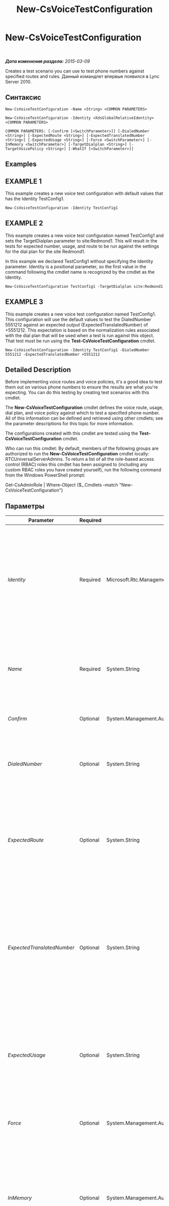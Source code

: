 ﻿---
title: New-CsVoiceTestConfiguration
TOCTitle: New-CsVoiceTestConfiguration
ms:assetid: da312c27-bc89-46c3-a6c9-c098ed4e7df7
ms:mtpsurl: https://technet.microsoft.com/ru-ru/library/Gg398961(v=OCS.15)
ms:contentKeyID: 49311363
ms.date: 05/19/2016
mtps_version: v=OCS.15
ms.translationtype: HT
---

# New-CsVoiceTestConfiguration

 

_**Дата изменения раздела:** 2015-03-09_

Creates a test scenario you can use to test phone numbers against specified routes and rules. Данный командлет впервые появился в Lync Server 2010.

## Синтаксис

    New-CsVoiceTestConfiguration -Name <String> <COMMON PARAMETERS>

    New-CsVoiceTestConfiguration -Identity <XdsGlobalRelativeIdentity> <COMMON PARAMETERS>

    COMMON PARAMETERS: [-Confirm [<SwitchParameter>]] [-DialedNumber <String>] [-ExpectedRoute <String>] [-ExpectedTranslatedNumber <String>] [-ExpectedUsage <String>] [-Force <SwitchParameter>] [-InMemory <SwitchParameter>] [-TargetDialplan <String>] [-TargetVoicePolicy <String>] [-WhatIf [<SwitchParameter>]]

## Examples

## EXAMPLE 1

This example creates a new voice test configuration with default values that has the Identity TestConfig1.

    New-CsVoiceTestConfiguration -Identity TestConfig1

## EXAMPLE 2

This example creates a new voice test configuration named TestConfig1 and sets the TargetDialplan parameter to site:Redmond1. This will result in the tests for expected number, usage, and route to be run against the settings for the dial plan for the site Redmond1.

In this example we declared TestConfig1 without specifying the Identity parameter. Identity is a positional parameter, so the first value in the command following the cmdlet name is recognized by the cmdlet as the Identity.

    New-CsVoiceTestConfiguration TestConfig1 -TargetDialplan site:Redmond1

## EXAMPLE 3

This example creates a new voice test configuration named TestConfig1. This configuration will use the default values to test the DialedNumber 5551212 against an expected output (ExpectedTranslatedNumber) of +5551212. This expectation is based on the normalization rules associated with the dial plan that will be used when a test is run against this object. That test must be run using the **Test-CsVoiceTestConfiguration** cmdlet.

    New-CsVoiceTestConfiguration -Identity TestConfig1 -DialedNumber 5551212 -ExpectedTranslatedNumber +5551212

## Detailed Description

Before implementing voice routes and voice policies, it's a good idea to test them out on various phone numbers to ensure the results are what you're expecting. You can do this testing by creating test scenarios with this cmdlet.

The **New-CsVoiceTestConfiguration** cmdlet defines the voice route, usage, dial plan, and voice policy against which to test a specified phone number. All of this information can be defined and retrieved using other cmdlets; see the parameter descriptions for this topic for more information.

The configurations created with this cmdlet are tested using the **Test-CsVoiceTestConfiguration** cmdlet.

Who can run this cmdlet: By default, members of the following groups are authorized to run the **New-CsVoiceTestConfiguration** cmdlet locally: RTCUniversalServerAdmins. To return a list of all the role-based access control (RBAC) roles this cmdlet has been assigned to (including any custom RBAC roles you have created yourself), run the following command from the Windows PowerShell prompt:

Get-CsAdminRole | Where-Object {$\_.Cmdlets –match "New-CsVoiceTestConfiguration"}

## Параметры


<table>
<colgroup>
<col style="width: 25%" />
<col style="width: 25%" />
<col style="width: 25%" />
<col style="width: 25%" />
</colgroup>
<thead>
<tr class="header">
<th>Parameter</th>
<th>Required</th>
<th>Type</th>
<th>Description</th>
</tr>
</thead>
<tbody>
<tr class="odd">
<td><p><em>Identity</em></p></td>
<td><p>Required</p></td>
<td><p>Microsoft.Rtc.Management.Xds.XdsGlobalRelativeIdentity</p></td>
<td><p>A string uniquely identifying this test scenario.</p>
<p>This string can be up to 32 characters in length and may contain any alphanumeric characters plus the backslash (\), period (.) or underscore (_).</p>
<p>The value of this parameter does not include scope because this object can be created only at the global scope. Therefore only a unique name is required.</p></td>
</tr>
<tr class="even">
<td><p><em>Name</em></p></td>
<td><p>Required</p></td>
<td><p>System.String</p></td>
<td><p>This parameter contains the same value as the Identity. If the Identity parameter is specified, you cannot include the Name parameter in your command. Likewise, if the Name parameter is specified, you cannot specify an Identity.</p></td>
</tr>
<tr class="odd">
<td><p><em>Confirm</em></p></td>
<td><p>Optional</p></td>
<td><p>System.Management.Automation.SwitchParameter</p></td>
<td><p>Запрашивает подтверждение перед выполнением команды.</p></td>
</tr>
<tr class="even">
<td><p><em>DialedNumber</em></p></td>
<td><p>Optional</p></td>
<td><p>System.String</p></td>
<td><p>The phone number you want to use to test the policies, usages, etc.</p>
<p>Must be 512 characters or fewer.</p>
<p>Default: 1234</p></td>
</tr>
<tr class="odd">
<td><p><em>ExpectedRoute</em></p></td>
<td><p>Optional</p></td>
<td><p>System.String</p></td>
<td><p>The name of the voice route expected to be used during the configuration test. If a different route is used, based on the target dial plan and voice policy, the test will fail. You can retrieve available voice routes by calling the <strong>Get-CsVoiceRoute</strong> cmdlet.</p>
<p>Must be 256 characters or fewer.</p></td>
</tr>
<tr class="even">
<td><p><em>ExpectedTranslatedNumber</em></p></td>
<td><p>Optional</p></td>
<td><p>System.String</p></td>
<td><p>The phone number in the format you expect to see it after translation. This is the value of the DialedNumber parameter after normalization. If you run the <strong>Test-CsVoiceTestConfiguration</strong> cmdlet and the DialedNumber does not result in the value in ExpectedTranslatedNumber, the test will report as Fail.</p>
<p>Must be 512 characters or fewer.</p>
<p>Default: +1234</p></td>
</tr>
<tr class="odd">
<td><p><em>ExpectedUsage</em></p></td>
<td><p>Optional</p></td>
<td><p>System.String</p></td>
<td><p>The name of the PSTN usage expected to be used during the configuration test. If a different PSTN usage is used, based on the target dial plan and voice policy, the test will fail. You can retrieve available usages by calling the <strong>Get-CsPstnUsage</strong> cmdlet.</p>
<p>Must be 256 characters or fewer.</p></td>
</tr>
<tr class="even">
<td><p><em>Force</em></p></td>
<td><p>Optional</p></td>
<td><p>System.Management.Automation.SwitchParameter</p></td>
<td><p>Suppresses any confirmation prompts that would otherwise be displayed before making changes.</p></td>
</tr>
<tr class="odd">
<td><p><em>InMemory</em></p></td>
<td><p>Optional</p></td>
<td><p>System.Management.Automation.SwitchParameter</p></td>
<td><p>Создает ссылку на объект без фиксации объекта в качестве постоянного изменения. Если выходные данные этого командлета, вызванного с помощью указанного параметра, назначаются переменной, можно внести изменения в свойства ссылки на объект и затем зафиксировать эти изменения, вызвав соответствующий командлет Set-.</p></td>
</tr>
<tr class="even">
<td><p><em>TargetDialplan</em></p></td>
<td><p>Optional</p></td>
<td><p>System.String</p></td>
<td><p>The Identity of the dial plan to be used for this test. Dial plans can be retrieved by called the <strong>Get-CsDialPlan</strong> cmdlet.</p>
<p>Must be 40 characters or fewer.</p>
<p>Default: Global</p></td>
</tr>
<tr class="odd">
<td><p><em>TargetVoicePolicy</em></p></td>
<td><p>Optional</p></td>
<td><p>System.String</p></td>
<td><p>The Identity of the voice policy against which to run this test. Voice policies can be retrieved by calling the <strong>Get-CsVoicePolicy</strong> cmdlet.</p>
<p>Must be 40 characters or fewer.</p>
<p>Default: Global</p></td>
</tr>
<tr class="even">
<td><p><em>WhatIf</em></p></td>
<td><p>Optional</p></td>
<td><p>System.Management.Automation.SwitchParameter</p></td>
<td><p>Описывает, что произойдет при выполнении команды без реального выполнения команды.</p></td>
</tr>
</tbody>
</table>


## Input Types

None.

## Return Types

This cmdlet creates an object of type Microsoft.Rtc.Management.WritableConfig.Policy.Voice.TestConfiguration

## См. также

#### Другие ресурсы

[Remove-CsVoiceTestConfiguration](remove-csvoicetestconfiguration.md)  
[Set-CsVoiceTestConfiguration](set-csvoicetestconfiguration.md)  
[Get-CsVoiceTestConfiguration](get-csvoicetestconfiguration.md)  
[Test-CsVoiceTestConfiguration](test-csvoicetestconfiguration.md)  
[Get-CsVoiceRoute](get-csvoiceroute.md)  
[Get-CsPstnUsage](get-cspstnusage.md)  
[Get-CsDialPlan](get-csdialplan.md)  
[Get-CsVoicePolicy](get-csvoicepolicy.md)

